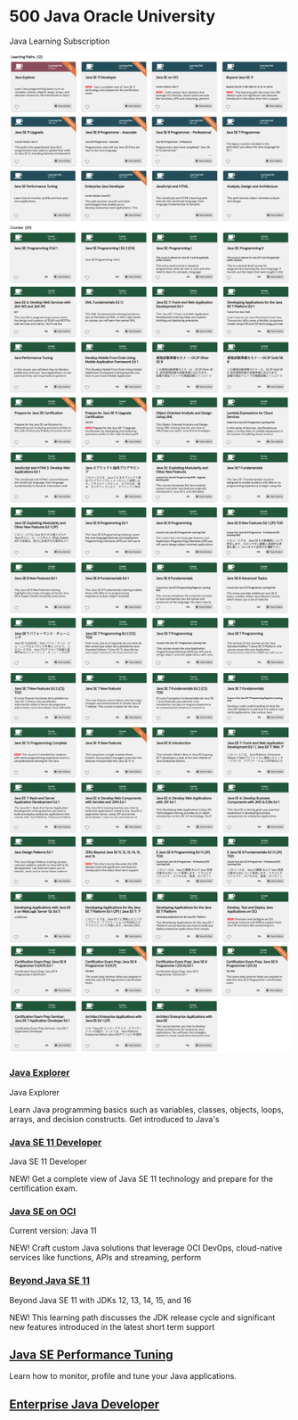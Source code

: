 # 500 Java Oracle University

Java Learning Subscription

![950-01](500-Java-Oracle-University/images/950-01.png)
![950-02](500-Java-Oracle-University/images/950-02.png)
![950-03](500-Java-Oracle-University/images/950-03.png)
![950-04](500-Java-Oracle-University/images/950-04.png)
![950-05](500-Java-Oracle-University/images/950-05.png)
![950-06](500-Java-Oracle-University/images/950-06.png)
![950-07](500-Java-Oracle-University/images/950-07.png)
![950-08](500-Java-Oracle-University/images/950-08.png)
![950-09](500-Java-Oracle-University/images/950-09.png)

### [Java Explorer](500-Java-Oracle-University/505-Java-Explorer.md)

Java Explorer

Learn Java programming basics such as variables, classes, objects, loops, arrays, and decision constructs. Get introduced to Java's

### [Java SE 11 Developer](500-Java-Oracle-University/510_Java_SE_11_Developer.md)

Java SE 11 Developer

NEW!   Get a complete view of Java SE 11 technology and prepare for the certification exam.
 
### [Java SE on OCI](500-Java-Oracle-University/512-Java-SE-on-OCI.md)

Current version: Java 11

NEW!   Craft custom Java solutions that leverage OCI DevOps, cloud-native services like functions, APIs and streaming, perform

### [Beyond Java SE 11](500-Java-Oracle-University/514-Beyond-Java-SE-11.md)

Beyond Java SE 11 with JDKs 12, 13, 14, 15, and 16

NEW!   This learning path discusses the JDK release cycle and significant new features introduced in the latest short term support

## [Java SE Performance Tuning](500-Java-Oracle-University/524-Java-SE-Performance-Tuning.md)

Learn how to monitor, profile and tune your Java applications.


## [Enterprise Java Developer](500-Java-Oracle-University/526-Enterprise-Java-Developer.md)
